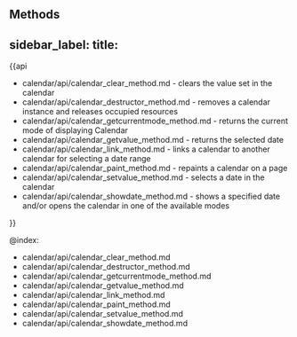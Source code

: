 Methods
---
sidebar_label: 
title: 
---          

{{api

- calendar/api/calendar_clear_method.md - clears the value set in the calendar
- calendar/api/calendar_destructor_method.md - removes a calendar instance and releases occupied resources
- calendar/api/calendar_getcurrentmode_method.md - returns the current mode of displaying Calendar
- calendar/api/calendar_getvalue_method.md - returns the selected date
- calendar/api/calendar_link_method.md - links a calendar to another calendar for selecting a date range
- calendar/api/calendar_paint_method.md - repaints a calendar on a page
- calendar/api/calendar_setvalue_method.md - selects a date in the calendar
- calendar/api/calendar_showdate_method.md - shows a specified date and/or opens the calendar in one of the available modes

}}

@index:
- calendar/api/calendar_clear_method.md
- calendar/api/calendar_destructor_method.md
- calendar/api/calendar_getcurrentmode_method.md
- calendar/api/calendar_getvalue_method.md
- calendar/api/calendar_link_method.md
- calendar/api/calendar_paint_method.md
- calendar/api/calendar_setvalue_method.md
- calendar/api/calendar_showdate_method.md
